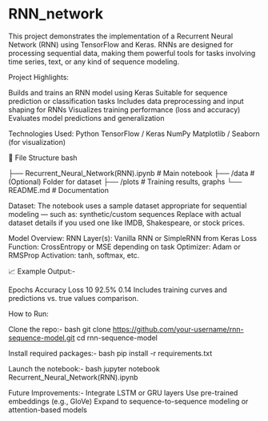 # RNN_network
This project demonstrates the implementation of a Recurrent Neural Network (RNN) using TensorFlow and Keras. RNNs are designed for processing sequential data, making them powerful tools for tasks involving time series, text, or any kind of sequence modeling.

 Project Highlights:
 
Builds and trains an RNN model using Keras
Suitable for sequence prediction or classification tasks
Includes data preprocessing and input shaping for RNNs
Visualizes training performance (loss and accuracy)
Evaluates model predictions and generalization

 Technologies Used:
Python
TensorFlow / Keras
NumPy
Matplotlib / Seaborn (for visualization)

📁 File Structure
bash

├── Recurrent_Neural_Network(RNN).ipynb  # Main notebook
├── /data                                # (Optional) Folder for dataset
├── /plots                               # Training results, graphs
└── README.md                            # Documentation

 Dataset:
The notebook uses a sample dataset appropriate for sequential modeling — such as:
 synthetic/custom sequences
Replace with actual dataset details if you used one like IMDB, Shakespeare, or stock prices.

 Model Overview:
RNN Layer(s): Vanilla RNN or SimpleRNN from Keras
Loss Function: CrossEntropy or MSE depending on task
Optimizer: Adam or RMSProp
Activation: tanh, softmax, etc.

📈 Example Output:-

Epochs	Accuracy	Loss
10	92.5%	0.14
Includes training curves and predictions vs. true values comparison.

 How to Run:

Clone the repo:-
bash
git clone https://github.com/your-username/rnn-sequence-model.git
cd rnn-sequence-model

Install required packages:-
bash
pip install -r requirements.txt

Launch the notebook:-
bash
jupyter notebook Recurrent_Neural_Network(RNN).ipynb

 Future Improvements:-
Integrate LSTM or GRU layers
Use pre-trained embeddings (e.g., GloVe)
Expand to sequence-to-sequence modeling or attention-based models

